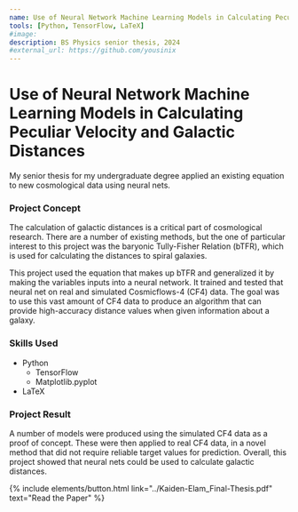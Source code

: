 ```yaml
---
name: Use of Neural Network Machine Learning Models in Calculating Peculiar Velocity and Galactic Distances
tools: [Python, TensorFlow, LaTeX]
#image:
description: BS Physics senior thesis, 2024
#external_url: https://github.com/yousinix
---
```


# Use of Neural Network Machine Learning Models in Calculating Peculiar Velocity and Galactic Distances

My senior thesis for my undergraduate degree applied an existing equation to new cosmological data using neural nets. 

### Project Concept 

The calculation of galactic distances is a critical part of cosmological research. There are a number of existing methods, but the one of particular interest to this project was the baryonic Tully-Fisher Relation (bTFR), which is used for calculating the distances to spiral galaxies. 

This project used the equation that makes up bTFR and generalized it by making the variables inputs into a neural network. It trained and tested that neural net on real and simulated Cosmicflows-4 (CF4) data. The goal was to use this vast amount of CF4 data to produce an algorithm that can provide high-accuracy distance values when given information about a galaxy. 

### Skills Used 

- Python
    - TensorFlow
    - Matplotlib.pyplot
- LaTeX

### Project Result

A number of models were produced using the simulated CF4 data as a proof of concept. These were then applied to real CF4 data, in a novel method that did not require reliable target values for prediction. Overall, this project showed that neural nets could be used to calculate galactic distances. 

<p class="text-center">
{% include elements/button.html link="../Kaiden-Elam_Final-Thesis.pdf" text="Read the Paper" %}
</p>